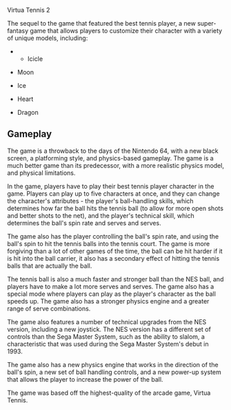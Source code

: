 Virtua Tennis 2

The sequel to the game that featured the best tennis player, a new super-fantasy game that allows players to customize their character with a variety of unique models, including:

*   -  Icicle

*   Moon

*   Ice

*   Heart

*   Dragon

## Gameplay

The game is a throwback to the days of the Nintendo 64, with a new black screen, a platforming style, and physics-based gameplay. The game is a much better game than its predecessor, with a more realistic physics model, and physical limitations.

In the game, players have to play their best tennis player character in the game. Players can play up to five characters at once, and they can change the character's attributes - the player's ball-handling skills, which determines how far the ball hits the tennis ball (to allow for more open shots and better shots to the net), and the player's technical skill, which determines the ball's spin rate and serves and serves.

The game also has the player controlling the ball's spin rate, and using the ball's spin to hit the tennis balls into the tennis court. The game is more forgiving than a lot of other games of the time, the ball can be hit harder if it is hit into the ball carrier, it also has a secondary effect of hitting the tennis balls that are actually the ball.

The tennis ball is also a much faster and stronger ball than the NES ball, and players have to make a lot more serves and serves. The game also has a special mode where players can play as the player's character as the ball speeds up. The game also has a stronger physics engine and a greater range of serve combinations.

The game also features a number of technical upgrades from the NES version, including a new joystick. The NES version has a different set of controls than the Sega Master System, such as the ability to slalom, a characteristic that was used during the Sega Master System's debut in 1993.

The game also has a new physics engine that works in the direction of the ball's spin, a new set of ball handling controls, and a new power-up system that allows the player to increase the power of the ball.

The game was based off the highest-quality of the arcade game, Virtua Tennis.